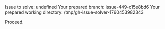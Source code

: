 Issue to solve: undefined
Your prepared branch: issue-449-c15e8bd6
Your prepared working directory: /tmp/gh-issue-solver-1760453982343

Proceed.
